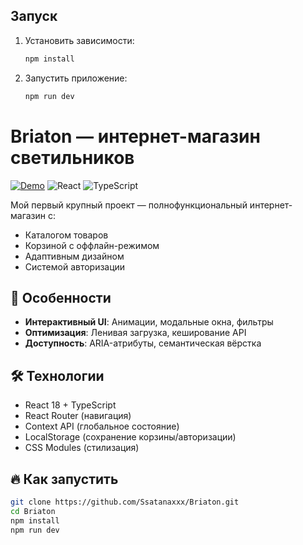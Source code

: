 ## Запуск

1. Установить зависимости:

   ```bash
   npm install
   ```

2. Запустить приложение:

   ```bash
   npm run dev
   ```

# Briaton — интернет-магазин светильников

[![Demo](https://img.shields.io/badge/Live-Demo-green?style=for-the-badge)](https://ssatanaxxx.github.io/Briaton/)
![React](https://img.shields.io/badge/React-18-blue?logo=react)
![TypeScript](https://img.shields.io/badge/TypeScript-5.0-blue?logo=typescript)

Мой первый крупный проект — полнофункциональный интернет-магазин с:
- Каталогом товаров
- Корзиной с оффлайн-режимом
- Адаптивным дизайном
- Системой авторизации

## 🚀 Особенности
- **Интерактивный UI**: Анимации, модальные окна, фильтры
- **Оптимизация**: Ленивая загрузка, кеширование API
- **Доступность**: ARIA-атрибуты, семантическая вёрстка

## 🛠 Технологии
- React 18 + TypeScript
- React Router (навигация)
- Context API (глобальное состояние)
- LocalStorage (сохранение корзины/авторизации)
- CSS Modules (стилизация)

## 🔥 Как запустить
```bash
git clone https://github.com/Ssatanaxxx/Briaton.git
cd Briaton
npm install
npm run dev
